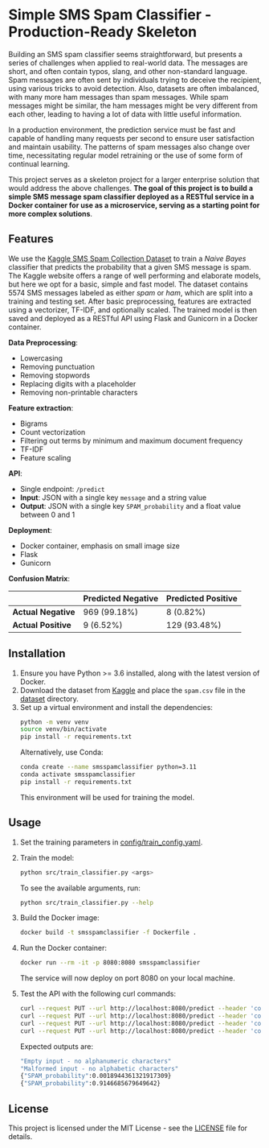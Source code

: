 # Simple SMS Spam Classifier - Production-Ready Skeleton

Building an SMS spam classifier seems straightforward, but presents a series of challenges when applied to real-world
data. The messages are short, and often contain typos, slang, and other non-standard language. Spam messages are
often sent by individuals trying to deceive the recipient, using various tricks to avoid detection.
Also, datasets are often imbalanced, with many more ham messages than spam messages.
While spam messages might be similar, the ham messages might be very different from each
other, leading to having a lot of data with little useful information.

In a production environment, the prediction service must be fast and capable of handling many requests
per second to ensure user satisfaction and maintain usability.
The patterns of spam messages also change over time, necessitating regular model retraining or the use of some form
of continual learning.

This project serves as a skeleton project for a larger enterprise solution that would address the above challenges.
**The goal of this project is to build a simple SMS message spam classifier deployed as a RESTful service in a
Docker container for use as a microservice, serving as a starting point for more complex solutions**.

## Features

We use the [Kaggle SMS Spam Collection Dataset](https://www.kaggle.com/datasets/uciml/sms-spam-collection-dataset/)
to train a *Naive Bayes* classifier that predicts the probability that a given SMS message is spam.
The Kaggle website offers a range of well performing and elaborate models, but here we opt for a basic, simple and fast
model.
The dataset contains 5574 SMS messages labeled as either *spam* or *ham*, which are split into a training and testing
set. After basic preprocessing, features are extracted using a vectorizer, TF-IDF, and optionally scaled.
The trained model is then saved and deployed as a RESTful API using Flask and Gunicorn in a Docker container.

**Data Preprocessing**:

- Lowercasing
- Removing punctuation
- Removing stopwords
- Replacing digits with a placeholder
- Removing non-printable characters

**Feature extraction**:

- Bigrams
- Count vectorization
- Filtering out terms by minimum and maximum document frequency
- TF-IDF
- Feature scaling

**API**:

- Single endpoint: `/predict`
- **Input**: JSON with a single key `message` and a string value
- **Output**: JSON with a single key `SPAM_probability` and a float value between 0 and 1

**Deployment**:

- Docker container, emphasis on small image size
- Flask
- Gunicorn

**Confusion Matrix**:

   |                      | Predicted Negative    | Predicted Positive    |
   |----------------------|-----------------------|-----------------------|
   | **Actual Negative**  | 969 (99.18%)          | 8 (0.82%)             |
   | **Actual Positive**  | 9 (6.52%)             | 129 (93.48%)          |


## Installation

1. Ensure you have Python >= 3.6 installed, along with the latest version of Docker.
2. Download the dataset from [Kaggle](https://www.kaggle.com/datasets/uciml/sms-spam-collection-dataset/data)
   and place the `spam.csv` file in the [dataset](dataset) directory.
3. Set up a virtual environment and install the dependencies:
    ```bash
    python -m venv venv
    source venv/bin/activate
    pip install -r requirements.txt
    ```
   Alternatively, use Conda:
    ```bash
    conda create --name smsspamclassifier python=3.11
    conda activate smsspamclassifier
    pip install -r requirements.txt
    ```
   This environment will be used for training the model.

## Usage

1. Set the training parameters in [config/train_config.yaml](config/train_config.yaml).

2. Train the model:
    ```bash
    python src/train_classifier.py <args>
    ```
   To see the available arguments, run:
    ```bash
    python src/train_classifier.py --help
    ```

3. Build the Docker image:
    ```bash
    docker build -t smsspamclassifier -f Dockerfile .
    ```

4. Run the Docker container:
    ```bash
    docker run --rm -it -p 8080:8080 smsspamclassifier
    ```
   The service will now deploy on port 8080 on your local machine.

5. Test the API with the following curl commands:
   ```bash
   curl --request PUT --url http://localhost:8080/predict --header 'content-type: application/json' --data '{"message": "   "}'
   curl --request PUT --url http://localhost:8080/predict --header 'content-type: application/json' --data '{"message": "123456"}'
   curl --request PUT --url http://localhost:8080/predict --header 'content-type: application/json' --data '{"message": "Hey, how have you been? How is Danny doing?"}'
   curl --request PUT --url http://localhost:8080/predict --header 'content-type: application/json' --data '{"message": "Respond to this message to win a free trip to Hawaii"}'
   ```
   Expected outputs are:
   ```bash
   "Empty input - no alphanumeric characters"
   "Malformed input - no alphabetic characters"
   {"SPAM_probability":0.0018944361321917309}
   {"SPAM_probability":0.9146685679649642}
   ```

## License

This project is licensed under the MIT License - see the [LICENSE](LICENSE) file for details.
